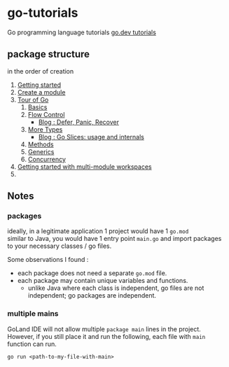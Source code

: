 # go-tutorials
Go programming language tutorials
[go.dev tutorials](https://go.dev/doc/tutorial/)

## package structure 
in the order of creation

1. [Getting started](./getting-started)
2. [Create a module](./create-module)
3. [Tour of Go](./tour)
   1. [Basics](./tour/basics)
   2. [Flow Control](./tour/flowcontrol)
      * [Blog : Defer, Panic, Recover](./defer-panic-and-recover)
   3. [More Types](./tour/more-types)
      * [Blog : Go Slices: usage and internals](./slices-intro)
   4. [Methods](./tour/methods)
   5. [Generics](./tour/generics)
   6. [Concurrency](./tour/concurrency)
4. [Getting started with multi-module workspaces](./workspaces)
5. 

## Notes

### packages
ideally, in a legitimate application 1 project would have 1 `go.mod`  
similar to Java, you would have 1 entry point `main.go` and import packages to your necessary classes / go files.  

Some observations I found :  
* each package does not need a separate `go.mod` file.  
* each package may contain unique variables and functions.  
  * unlike Java where each class is independent, go files are not independent; go packages are independent.

### multiple mains
GoLand IDE will not allow multiple `package main` lines in the project.  
However, if you still place it and run the following, each file with `main` function can run.  
```shell
go run <path-to-my-file-with-main>
```
 